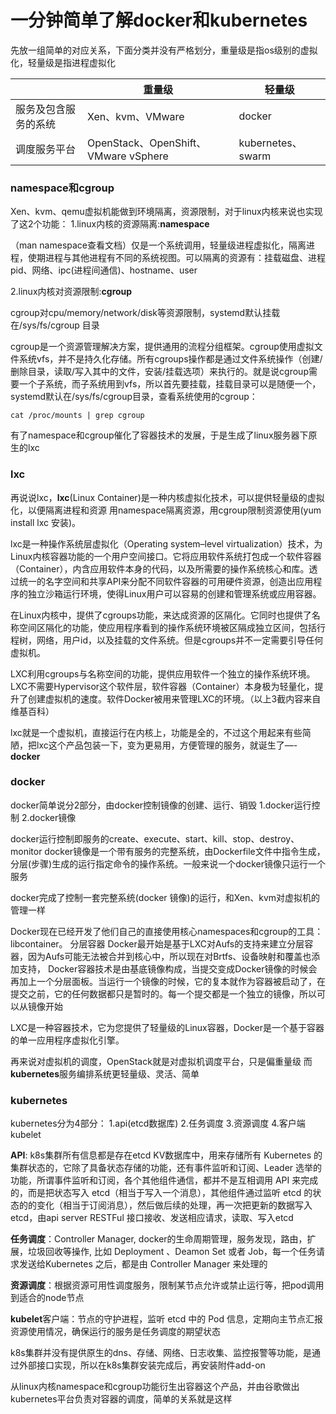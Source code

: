 # 一分钟简单了解docker和kubernetes



先放一组简单的对应关系，下面分类并没有严格划分，重量级是指os级别的虚拟化，轻量级是指进程虚拟化

|            | 重量级                                | 轻量级              |
| ---------- | ---------------------------------- | ---------------- |
| 服务及包含服务的系统 | Xen、kvm、VMware                     | docker           |
| 调度服务平台     | OpenStack、OpenShift、VMware vSphere | kubernetes、swarm |

### namespace和cgroup

Xen、kvm、qemu虚拟机能做到环境隔离，资源限制，对于linux内核来说也实现了这2个功能：
1.linux内核的资源隔离:**namespace**

（man namespace查看文档）仅是一个系统调用，轻量级进程虚拟化，隔离进程，使期进程与其他进程有不同的系统视图。可以隔离的资源有：挂载磁盘、进程pid、网络、ipc(进程间通信)、hostname、user

2.linux内核对资源限制:**cgroup**

cgroup对cpu/memory/network/disk等资源限制，systemd默认挂载在/sys/fs/cgroup 目录

cgroup是一个资源管理解决方案，提供通用的流程分组框架。cgroup使用虚拟文件系统vfs，并不是持久化存储。所有cgroups操作都是通过文件系统操作（创建/删除目录，读取/写入其中的文件，安装/挂载选项）来执行的。就是说cgroup需要一个子系统，而子系统用到vfs，所以首先要挂载，挂载目录可以是随便一个，systemd默认在/sys/fs/cgroup目录，查看系统使用的cgroup：

```
cat /proc/mounts | grep cgroup
```

有了namespace和cgroup催化了容器技术的发展，于是生成了linux服务器下原生的lxc

### lxc

再说说lxc，**lxc**(Linux Container)是一种内核虚拟化技术，可以提供轻量级的虚拟化，以便隔离进程和资源
用namespace隔离资源，用cgroup限制资源使用(yum install lxc 安装)。

lxc是一种操作系统层虚拟化（Operating system–level virtualization）技术，为Linux内核容器功能的一个用户空间接口。它将应用软件系统打包成一个软件容器（Container），内含应用软件本身的代码，以及所需要的操作系统核心和库。透过统一的名字空间和共享API来分配不同软件容器的可用硬件资源，创造出应用程序的独立沙箱运行环境，使得Linux用户可以容易的创建和管理系统或应用容器。

在Linux内核中，提供了cgroups功能，来达成资源的区隔化。它同时也提供了名称空间区隔化的功能，使应用程序看到的操作系统环境被区隔成独立区间，包括行程树，网络，用户id，以及挂载的文件系统。但是cgroups并不一定需要引导任何虚拟机。

LXC利用cgroups与名称空间的功能，提供应用软件一个独立的操作系统环境。LXC不需要Hypervisor这个软件层，软件容器（Container）本身极为轻量化，提升了创建虚拟机的速度。软件Docker被用来管理LXC的环境。（以上3截内容来自维基百科）

lxc就是一个虚拟机，直接运行在内核上，功能是全的，不过这个用起来有些简陋，把lxc这个产品包装一下，变为更易用，方便管理的服务，就诞生了—-**docker**

### docker

docker简单说分2部分，由docker控制镜像的创建、运行、销毁
1.docker运行控制
2.docker镜像

docker运行控制即服务的create、execute、start、kill、stop、destroy、monitor
docker镜像是一个带有服务的完整系统，由Dockerfile文件中指令生成，分层(步骤)生成的运行指定命令的操作系统。一般来说一个docker镜像只运行一个服务

docker完成了控制一套完整系统(docker 镜像)的运行，和Xen、kvm对虚拟机的管理一样

Docker现在已经开发了他们自己的直接使用核心namespaces和cgroup的工具：libcontainer。 分层容器 Docker最开始是基于LXC对Aufs的支持来建立分层容器，因为Aufs可能无法被合并到核心中，所以现在对Brtfs、设备映射和覆盖也添加支持， Docker容器技术是由基底镜像构成，当提交变成Docker镜像的时候会再加上一个分层面板。当运行一个镜像的时候，它的复本就作为容器被启动了，在提交之前，它的任何数据都只是暂时的。每一个提交都是一个独立的镜像，所以可以从镜像开始

LXC是一种容器技术，它为您提供了轻量级的Linux容器，Docker是一个基于容器的单一应用程序虚拟化引擎。

再来说对虚拟机的调度，OpenStack就是对虚拟机调度平台，只是偏重量级
而**kubernetes**服务编排系统更轻量级、灵活、简单

### kubernetes

kubernetes分为4部分：
1.api(etcd数据库)
2.任务调度
3.资源调度
4.客户端kubelet



**API**: k8s集群所有信息都是存在etcd KV数据库中，用来存储所有 Kubernetes 的集群状态的，它除了具备状态存储的功能，还有事件监听和订阅、Leader 选举的功能，所谓事件监听和订阅，各个其他组件通信，都并不是互相调用 API 来完成的，而是把状态写入 etcd（相当于写入一个消息），其他组件通过监听 etcd 的状态的的变化（相当于订阅消息），然后做后续的处理，再一次把更新的数据写入 etcd，由api server RESTFul 接口接收、发送相应请求，读取、写入etcd

**任务调度**：Controller Manager, docker的生命周期管理，服务发现，路由，扩展，垃圾回收等操作, 比如 Deployment 、Deamon Set 或者 Job，每一个任务请求发送给Kubernetes 之后，都是由 Controller Manager 来处理的

**资源调度**：根据资源可用性调度服务，限制某节点允许或禁止运行等，把pod调用到适合的node节点

**kubelet**客户端：节点的守护进程，监听 etcd 中的 Pod 信息，定期向主节点汇报资源使用情况，确保运行的服务是任务调度的期望状态

k8s集群并没有提供原生的dns、存储、网络、日志收集、监控报警等功能，是通过外部接口实现，所以在k8s集群安装完成后，再安装附件add-on

从linux内核namespace和cgroup功能衍生出容器这个产品，并由谷歌做出kubernetes平台负责对容器的调度，简单的关系就是这样